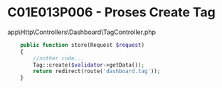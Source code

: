 # C01E013P006 - Proses Create Tag

app\Http\Controllers\Dashboard\TagController.php

```php
    public function store(Request $request)
    {
        //nother code...
        Tag::create($validator->getData());
        return redirect(route('dashboard.tag'));
    }
```


